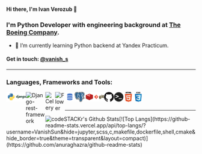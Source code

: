 #### Hi there, I'm Ivan Verozub 👋 

### I'm Python Developer with engineering background at [The Boeing Company][the_boeing_company].

- 🌱 I’m currently learning Python backend at Yandex Practicum.

#### Get in touch: [@vanish_s](http://t.me/vanish_s "Telegram account")
---

### Languages, Frameworks and Tools:
<img align="left" alt="Python" width="26px" src="https://raw.githubusercontent.com/github/explore/80688e429a7d4ef2fca1e82350fe8e3517d3494d/topics/python/python.png" />
<img align="left" alt="Django" width="26px" src="https://raw.githubusercontent.com/github/explore/80688e429a7d4ef2fca1e82350fe8e3517d3494d/topics/django/django.png" />
<img align="left" alt="Django-rest-framework" width="52px" src="https://www.django-rest-framework.org/img/logo.png" />
<img align="left" alt="Celery" width="26px" src="https://avatars.githubusercontent.com/u/319983?s=200&v=4" />
<img align="left" alt="Flower" width="26px" src="https://camo.githubusercontent.com/9d60f04124343a4cd467646ebd1a1d6c20eaa9f737a188da3d5618c183ab301b/68747470733a2f2f666c6f7765722e6465762f5f6e6578742f696d6167652f3f75726c3d2532465f6e6578742532467374617469632532466d65646961253246666c6f7765725f77686974655f626f726465722e63323031326537302e706e6726773d36343026713d3735" />
<img align="left" alt="SQL" width="26px" src="https://raw.githubusercontent.com/github/explore/80688e429a7d4ef2fca1e82350fe8e3517d3494d/topics/sql/sql.png" />
<img align="left" alt="PostgreSQL" width="26px" src="https://raw.githubusercontent.com/github/explore/80688e429a7d4ef2fca1e82350fe8e3517d3494d/topics/postgresql/postgresql.png" />
<img align="left" alt="Redis" width="26px" src="https://raw.githubusercontent.com/github/explore/80688e429a7d4ef2fca1e82350fe8e3517d3494d/topics/redis/redis.png" />
<img align="left" alt="Git" width="26px" src="https://raw.githubusercontent.com/github/explore/80688e429a7d4ef2fca1e82350fe8e3517d3494d/topics/git/git.png" />
<img align="left" alt="GitHub" width="26px" src="https://raw.githubusercontent.com/github/explore/78df643247d429f6cc873026c0622819ad797942/topics/github/github.png" />
<img align="left" alt="Terminal" width="26px" src="https://raw.githubusercontent.com/github/explore/80688e429a7d4ef2fca1e82350fe8e3517d3494d/topics/terminal/terminal.png" />
<img align="left" alt="HTML5" width="26px" src="https://raw.githubusercontent.com/github/explore/80688e429a7d4ef2fca1e82350fe8e3517d3494d/topics/html/html.png" />
<img align="left" alt="CSS3" width="26px" src="https://raw.githubusercontent.com/github/explore/80688e429a7d4ef2fca1e82350fe8e3517d3494d/topics/css/css.png" />

<br />
<br />

[the_boeing_company]: https://www.boeing.com/

---

<img align="left" alt="codeSTACKr's Github Stats" src="https://github-readme-stats.vercel.app/api?username=VanishSun&show_icons=true&hide_border=true&theme=transparent&count_private=true&hide=issues" />
[![Top Langs](https://github-readme-stats.vercel.app/api/top-langs/?username=VanishSun&hide=jupyter,scss,c,makefile,dockerfile,shell,cmake&hide_border=true&theme=transparent&layout=compact)](https://github.com/anuraghazra/github-readme-stats)
